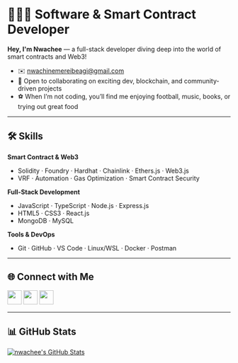 # 👨🏽‍💻 Software & Smart Contract Developer

**Hey, I'm Nwachee** — a full-stack developer diving deep into the world of smart contracts and Web3!

- ✉️ [nwachinemereibeagi@gmail.com](mailto:nwachinemereibeagi@gmail.com)  
- 🤝 Open to collaborating on exciting dev, blockchain, and community-driven projects  
- ⚽️ When I’m not coding, you’ll find me enjoying football, music, books, or trying out great food

---

## 🛠️ Skills

**Smart Contract & Web3**
- Solidity · Foundry · Hardhat · Chainlink · Ethers.js · Web3.js  
- VRF · Automation · Gas Optimization · Smart Contract Security  

**Full-Stack Development**
- JavaScript · TypeScript · Node.js · Express.js  
- HTML5 · CSS3 · React.js  
- MongoDB · MySQL  

**Tools & DevOps**
- Git · GitHub · VS Code · Linux/WSL · Docker · Postman  

---

## 🌐 Connect with Me

<p align="left">
<a href="https://github.com/nwachee" target="_blank"><img src="https://raw.githubusercontent.com/danielcranney/readme-generator/main/public/icons/socials/github-dark.svg" width="32" /></a>
<a href="https://medium.com/@Nwachee" target="_blank"><img src="https://raw.githubusercontent.com/danielcranney/readme-generator/main/public/icons/socials/medium-dark.svg" width="32" /></a>
<a href="https://twitter.com/nwvchee" target="_blank"><img src="https://raw.githubusercontent.com/danielcranney/readme-generator/main/public/icons/socials/twitter.svg" width="32" /></a>
</p>

---

## 📊 GitHub Stats

<a href="https://github.com/nwachee">
  <img src="https://github-readme-stats.vercel.app/api?username=nwachee&show_icons=true&count_private=true&title_color=00bcd4&text_color=ffffff&icon_color=00bcd4&bg_color=1c1917&hide_border=true" alt="nwachee's GitHub Stats" />
</a>
